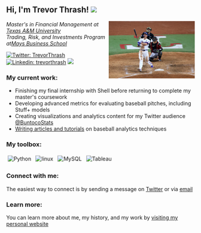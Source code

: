 <h2> Hi, I'm Trevor Thrash! <img src="https://media2.giphy.com/media/3o6ZtaO9BZHcOjmErm/giphy.gif?cid=ecf05e47vp3mv4kap6h2w6sy4qk5fswdtb9sx8u32gss3z4f&rid=giphy.gif&ct=s" width="50"></h2>
<img align='right' src="seager.webp" width="230" style="border-radius: 10;">
<p><em>Master's in Financial Management at <a href="https://www.tamu.edu">Texas A&M University</a></br>Trading, Risk, and Investments Program at<a href="https://mays.tamu.edu">Mays Business School</a></em></p>

[![Twitter: TrevorThrash](https://img.shields.io/twitter/follow/BuntocoStats?style=social)](https://twitter.com/TrevorThrash)
[![Linkedin: trevorthrash](https://img.shields.io/badge/-trevorthrash-blue?style=flat-square&logo=Linkedin&logoColor=white&link=https://www.linkedin.com/in/trevorthrash/)](https://www.linkedin.com/in/trevorthrash/)
![](https://komarev.com/ghpvc/?username=trevorthrash&style=flat-square)

### My current work:
- Finishing my final internship with Shell before returning to complete my master's coursework
- Developing advanced metrics for evaluating baseball pitches, including Stuff+ models
- Creating visualizations and analytics content for my Twitter audience [@BuntocoStats](https://twitter.com/BuntocoStats)
- [Writing articles and tutorials](https://trevorthrash.substack.com) on baseball analytics techniques

### My toolbox:
<p align="left">
	<img title="Python" alt="Python" src="https://raw.githubusercontent.com/Thomas-George-T/Thomas-George-T/master/assets/python.svg" width="40" height="40" style="vertical-align:down; margin:4px"/>
	<img title="R" alt="linux" src="https://raw.githubusercontent.com/Thomas-George-T/Thomas-George-T/master/assets/r-lang.svg" width="55" style="vertical-align:down; margin:4px"/>
	<img title="SQL" alt="MySQL" src="https://raw.githubusercontent.com/Thomas-George-T/Thomas-George-T/master/assets/mysql.svg" width="40" height="40" style="vertical-align:down; margin:4px"/>
	<img title="Tableau" alt="Tableau" src="https://raw.githubusercontent.com/Thomas-George-T/Thomas-George-T/master/assets/tableau.svg" width="200" style="vertical-align:down; margin:4px"/>
</p>

### Connect with me:
The easiest way to connect is by sending a message on [Twitter](https://twitter.com/BuntocoStats) or via [email](mailto:trevor@buntocostats.com)

### Learn more:
You can learn more about me, my history, and my work by [visiting my personal website](https://trevorthrash.com)
